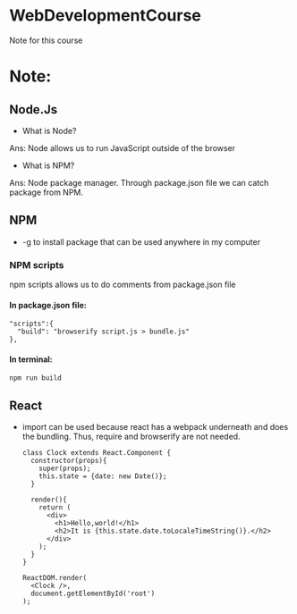 # WebDevelopmentCourse
Note for this course

# Note:

## Node.Js

- What is Node?

Ans: Node allows us to run JavaScript outside of the browser

- What is NPM?

Ans: Node package manager. Through package.json file we can catch package from NPM. 


## NPM
- -g to install package that can be used anywhere in my computer
### NPM scripts
npm scripts allows us to do comments from package.json file

#### In package.json file:

```
"scripts":{
  "build": "browserify script.js > bundle.js"
},
```

#### In terminal:
`npm run build`


## React
- import can be used because react has a webpack underneath and does the bundling.
  Thus, require and browserify are not needed.
  
  ```
  class Clock extends React.Component {
    constructor(props){
      super(props);
      this.state = {date: new Date()};
    }
    
    render(){
      return (
        <div>
          <h1>Hello,world!</h1>
          <h2>It is {this.state.date.toLocaleTimeString()}.</h2>
        </div>
      );
    }
  }
  
  ReactDOM.render(
    <Clock />,
    document.getElementById('root')
  );
  ```
